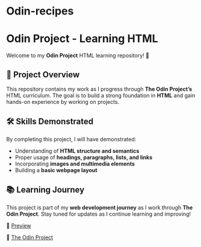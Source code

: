 # Odin-recipes
# Odin Project - Learning HTML  

Welcome to my **Odin Project** HTML learning repository! 🚀  

## 📌 Project Overview  
This repository contains my work as I progress through **The Odin Project’s** HTML curriculum. The goal is to build a strong foundation in **HTML** and gain hands-on experience by working on projects.  

## 🛠️ Skills Demonstrated  
By completing this project, I will have demonstrated:  
- Understanding of **HTML structure and semantics**  
- Proper usage of **headings, paragraphs, lists, and links**  
- Incorporating **images and multimedia elements**  
- Building a **basic webpage layout**  

## 📚 Learning Journey  
This project is part of my **web development journey** as I work through **The Odin Project**. Stay tuned for updates as I continue learning and improving!  

🔗 [Preview](https://dagimed.github.io/Odin-recipes/) 

🔗 [The Odin Project](https://www.theodinproject.com/)  
